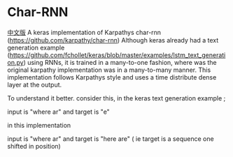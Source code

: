 # Char-RNN
[中文版](README_ZH_CN.md)
A keras implementation of Karpathys char-rnn (https://github.com/karpathy/char-rnn)
Although keras already had a text generation example (https://github.com/fchollet/keras/blob/master/examples/lstm_text_generation.py) using RNNs, it is trained in a many-to-one fashion, where was the original karpathy implementation was in a many-to-many manner. This implementation follows Karpathys style and uses a time distribute dense layer at the output.

To understand it better. consider this, in the keras text generation example ;

input is "where ar" and target is "e"  

in this implementation 

input is "where ar" and target is "here are" ( ie target is a sequence one shifted in position)  

